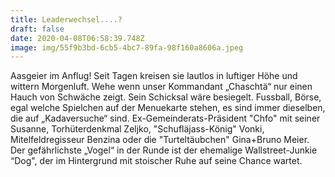 ```yaml
---
title: Leaderwechsel....?
draft: false
date: 2020-04-08T06:58:39.748Z
image: img/55f9b3bd-6cb5-4bc7-89fa-98f160a8606a.jpeg
---
```

Aasgeier im Anflug! Seit Tagen kreisen sie lautlos in luftiger Höhe und wittern Morgenluft. Wehe wenn unser Kommandant „Chaschtä“ nur einen Hauch von Schwäche zeigt. Sein Schicksal wäre besiegelt. Fussball, Börse, egal welche Spielchen auf der Menuekarte stehen, es sind immer dieselben, die auf „Kadaversuche“ sind. Ex-Gemeinderats-Präsident "Chfo" mit seiner Susanne, Torhüterdenkmal Zeljko, "Schufläjass-König" Vonki, Mitelfeldregisseur Benzina oder die "Turteltäubchen" Gina+Bruno Meier. Der gefährlichste „Vogel“ in der Runde ist der ehemalige Wallstreet-Junkie “Dog", der im Hintergrund mit stoischer Ruhe auf seine Chance wartet.